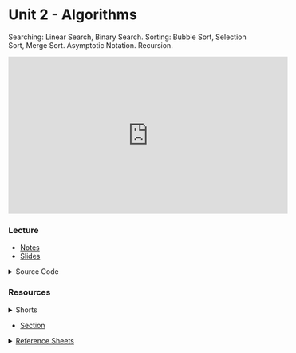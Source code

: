 # Unit 2 - Algorithms

Searching: Linear Search, Binary Search. Sorting: Bubble Sort, Selection Sort, Merge Sort. Asymptotic Notation. Recursion.

<iframe width="560" height="315" src="https://www.youtube.com/embed/4oqjcKenCH8?si=UlTQgLAfKGRx9vE1" title="YouTube video player" frameborder="0" allow="accelerometer; autoplay; clipboard-write; encrypted-media; gyroscope; picture-in-picture; web-share" allowfullscreen></iframe>

### Lecture

  - [Notes](https://cs50.harvard.edu/ap/2024/curriculum/x/notes/3/)
  - [Slides](https://docs.google.com/presentation/d/1F7-qTRQ__brpeAxx7MiIGu_bMH027p627fl5GFHdMEQ/edit?usp=sharing)

<details>
  <summary>Source Code</summary>
    <ul>
      <li><a href="https://cdn.cs50.net/2022/fall/lectures/3/src3/">Index</a></li>
      <li><a href="https://cdn.cs50.net/2022/fall/lectures/3/src3.pdf">PDF</a></li>
      <li><a href="https://cdn.cs50.net/2022/fall/lectures/3/src3.zip">Zip</a></li>
    </ul>
</details>

### Resources

<details>  
  <summary>Shorts</summary>
  <ol>
    <li><a href="https://www.youtube.com/watch?v=TwsgCHYmbbA">Linear Search</a></li>
    <li><a href="https://www.youtube.com/watch?v=T98PIp4omUA">Binary Search</a></li>
    <li><a href="https://www.youtube.com/watch?v=RT-hUXUWQ2I">Bubble Sort</a></li>
    <li><a href="https://www.youtube.com/watch?v=3hH8kTHFw2A">Selection Sort</a></li>
    <li><a href="https://www.youtube.com/watch?v=mz6tAJMVmfM">Recursion</a></li>
    <li><a href="https://www.youtube.com/watch?v=Ns7tGNbtvV4">Merge Sort</a></li>
    <li><a href="https://www.youtube.com/watch?v=ktWL3nN38ZA">Algorithm Summary</a></li>
  </ol>
</details>

- [Section](https://cs50.harvard.edu/ap/2024/curriculum/x/sections/3/)

<details><summary><a href="\apcsp\assets\pdfs\ch3_ref_sheets_2020.pdf">Reference Sheets</a></summary>
  <ul>
    <li><a href="\apcsp\assets\pdfs\linear_search.pdf">Linear Search</a></li>
    <li><a href="\apcsp\assets\pdfs\binary_search.pdf">Binary Search</a></li>
    <li><a href="\apcsp\assets\pdfs\computational_complexity.pdf">Computational Complexity</a></li>
    <li><a href="\apcsp\assets\pdfs\bubble_sort.pdf">Bubble Sort</a></li>
    <li><a href="\apcsp\assets\pdfs\selection_sort.pdf">Selection Sort</a></li>
    <li><a href="\apcsp\assets\pdfs\recursion.pdf">Recursion</a></li>
    <li><a href="\apcsp\assets\pdfs\merge_sort.pdf">Merge Sort</a></li>
  </ul>
</details>

<!-- ### Practice, Labs & Problems

- [Practice Problems](https://cs50.harvard.edu/ap/2023/problems/3/)
- [Lab 3](https://cs50.harvard.edu/ap/2023/curriculum/x/labs/3/)
- Problem Sets:
  - Submit [Plurality](https://cs50.harvard.edu/ap/2023/curriculum/x/psets/3/plurality/)
  - Submit **one** of the following:
    - [Runoff](https://cs50.harvard.edu/ap/2023/curriculum/x/psets/3/runoff/), if feeling less comfortable
    - [Tideman](https://cs50.harvard.edu/ap/2023/curriculum/x/psets/3/tideman/), if feeling more comfortable


#### Advice
- Try out David's programs from class via [Unit 3](https://cdn.cs50.net/2021/fall/lectures/3/src3.pdf)'s examples
- If you see any errors when compiling your code with `make`, focus first on fixing the very first error you see, scrolling up as needed. If unsure what it means, try asking `help50` for help. For instance, if trying to compile `plurality`, and

```
make plurality 
```

is yielding errors, try running

```
help50 make plurality
```

instead! -->



<!-- <details>  
  <summary>Labs</summary>
  <ul>
    <li><a href="https://lab.cs50.io/candib80/cs50labs/c/struct0/">Struct 0</a></li>
    <li><a href="https://lab.cs50.io/candib80/cs50labs/c/struct1/">Struct 1</a></li>
    <!-- <li><a href="https://lab.cs50.io/candib80/cs50labs/c//"></a></li>
    <li><a href="https://lab.cs50.io/candib80/cs50labs/c//"></a></li> -->
  <!-- </ul>
</details> -->